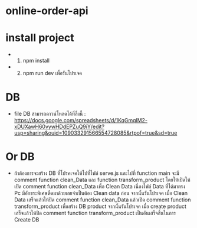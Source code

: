 # online-order-api

# install project

- 1. npm install
- 2. npm run dev เพื่อรันโปรเจค

# DB

- file DB สามารถดาวน์โหลดได้ที่ลิ้งนี้ : https://docs.google.com/spreadsheets/d/1KqGmqlM2-xDUXawH60vywHDdEPZuQ9iY/edit?usp=sharing&ouid=109033291566554728085&rtpof=true&sd=true

# Or DB 

- ถ้าต้องการจะสร้าง DB ที่โปรคเจคให้ไปที่ไฟล์ serve.js และไปที่ function main จะมี comment function clean_Data และ function transform_product โดยให้เปิดให้เปิด comment function clean_Data เพื่อ Clean Data เนื่องไฟล์ Data ที่ได้มาตรง Pc มีอักขระพิเศษตืดมาด้วยเลยจำเป็นต้อง Clean data ก่อน จากนั้นรันโปรเจค เมื่อ Clean Data เสร็จแล้วให้ปิด comment function clean_Data แล้วเปิด comment function transform_product เพื่อสร้าง DB product จากนั้นรันโปรเจค เมื่อ create product เสร็จแล้วให้ปิด comment function transform_product เป็นอันเสร็จสิ้นในการ Create DB 
